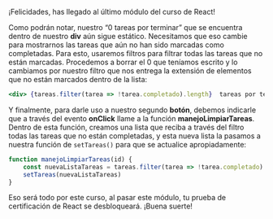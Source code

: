 ¡Felicidades, has llegado al último módulo del curso de React!

Como podrán notar, nuestro “0 tareas por terminar” que se encuentra dentro de nuestro **div** aún sigue estático. Necesitamos que eso cambie para mostrarnos las tareas que aún no han sido marcadas como completadas. Para esto, usaremos filtros para filtrar todas las tareas que no están marcadas. Procedemos a borrar el 0 que teníamos escrito y lo cambiamos por nuestro filtro que nos entrega la extensión de elementos que no están marcados dentro de la lista:

```jsx
<div> {tareas.filter(tarea => !tarea.completado).length}  tareas por terminar </div>
```

Y finalmente, para darle uso a nuestro segundo **botón**, debemos indicarle que a través del evento **onClick** llame a la función **manejoLimpiarTareas**. Dentro de esta función, creamos una lista que reciba a través del filtro todas las tareas que no están completadas, y esta nueva lista la pasamos a nuestra función de `setTareas()` para que se actualice apropiadamente:

```jsx
function manejoLimpiarTareas(id) {
	const nuevaListaTareas = tareas.filter(tarea => !tarea.completado)
	setTareas(nuevaListaTareas)
}
```

Eso será todo por este curso, al pasar este módulo, tu prueba de certificación de React se desbloqueará. ¡Buena suerte!
